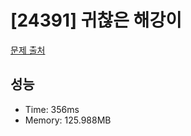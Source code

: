 # [24391] 귀찮은 해강이

[문제 출처](https://www.acmicpc.net/problem/24391)

## 성능

- Time: 356ms
- Memory: 125.988MB